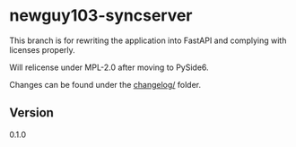 # newguy103-syncserver

This branch is for rewriting the application into FastAPI and complying with licenses properly.

Will relicense under MPL-2.0 after moving to PySide6.

Changes can be found under the [changelog/](changelog) folder.

## Version

0.1.0
